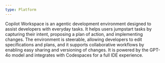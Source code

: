```yaml
---
type: Platform
---
```


Copilot Workspace is an agentic development environment designed to assist developers with everyday tasks. It helps users jumpstart tasks by capturing their intent, proposing a plan of action, and implementing changes. The environment is steerable, allowing developers to edit specifications and plans, and it supports collaborative workflows by enabling easy sharing and versioning of changes. It is powered by the GPT-4o model and integrates with Codespaces for a full IDE experience.